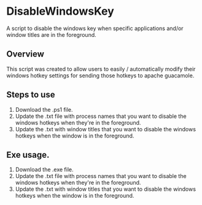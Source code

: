 # DisableWindowsKey
 A script to disable the windows key when specific applications and/or window titles are in the foreground.

## Overview

This script was created to allow users to easily / automatically modify their windows hotkey settings for sending those hotkeys to apache guacamole.

## Steps to use

1. Download the .ps1 file.
2. Update the .txt file with process names that you want to disable the windows hotkeys when they're in the foreground.
3. Update the .txt with window titles that you want to disable the windows hotkeys when the window is in the foreground.

## Exe usage.
1. Download the .exe file.
2. Update the .txt file with process names that you want to disable the windows hotkeys when they're in the foreground.
3. Update the .txt with window titles that you want to disable the windows hotkeys when the window is in the foreground.